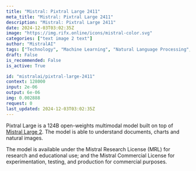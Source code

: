 ```yaml
---
title: "Mistral: Pixtral Large 2411"
meta_title: "Mistral: Pixtral Large 2411"
description: "Mistral: Pixtral Large 2411"
date: 2024-12-03T03:02:35Z
image: "https://img.rifx.online/icons/mistral-color.svg"
categories: ["text image 2 text"]
author: "MistralAI"
tags: ["Technology", "Machine Learning", "Natural Language Processing", "Computer Vision", "Data Science"]
draft: False
is_recommended: False
is_active: True

id: "mistralai/pixtral-large-2411"
context: 128000
input: 2e-06
output: 6e-06
img: 0.002888
request: 0
last_updated: 2024-12-03T03:02:35Z
---
```


Pixtral Large is a 124B open-weights multimodal model built on top of [Mistral Large 2](/mistralai/mistral-large-2411). The model is able to understand documents, charts and natural images.

The model is available under the Mistral Research License (MRL) for research and educational use; and the Mistral Commercial License for experimentation, testing, and production for commercial purposes.



